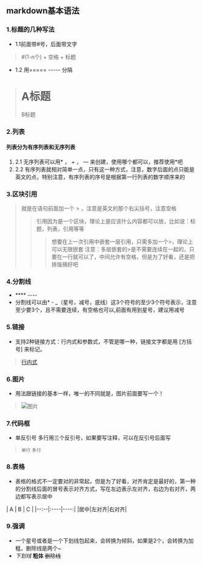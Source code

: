 ﻿## markdown基本语法
###  1.标题的几种写法
* 1.1前面带#号，后面带文字
> #(1-n个) + 空格 + 标题
* 1.2 用===== ----- 分隔
> A标题
> ==========
> B标题
### 2.列表
#### 列表分为有序列表和无序列表
1. 2.1 无序列表可以用* ， + ， — 来创建，使用哪个都可以，推荐使用*吧
2. 2.2 有序列表就相对简单一点，只有这一种方式，注意，数字后面的点只能是英文的点，特别注意，有序列表的序号是根据第一行列表的数字顺序来的
### 3.区块引用
> 就是在语句前面加一个 > ，注意是英文的那个右尖括号，注意空格
>> 引用因为是一个区块，理论上是应该什么内容都可以放，比如说：标题，列表，引用等等
>>> 想要在上一次引用中嵌套一层引用，只需多加一个>，理论上可以无限嵌套
> 注意：多层嵌套的>是不需要连续在一起的，只要在一行就可以了，中间允许有空格，但是为了好看，还是把排版搞好吧
### 4.分割线
* **** ----
* 分割线可以由* - _（星号，减号，底线）这3个符号的至少3个符号表示，注意至少要3个，且不需要连续，有空格也可以,前面有用到星号，建议用减号
### 5.链接
* 支持2种链接方式：行内式和参数式，不管是哪一种，链接文字都是用 [方括号] 来标记。
> [行内式](https://github.com)
### 6.图片
* 用法跟链接的基本一样，唯一的不同就是，图片前面要写一个！
> ![图片](https://github.com)
### 7.代码框
* 单反引号 多行用三个反引号，如果要写注释，可以在反引号后面写
> `单行`
> ```多行```
### 8.表格 
* 表格的格式不一定要对的非常起，但是为了好看，对齐肯定是最好的，第一种的分割线后面的冒号表示对齐方式，写在左边表示左对齐，右边为右对齐，两边都写表示居中

 | A | B | C |
 |--:--|:----|----:|
 |居中|左对齐|右对齐|

### 9.强调
* 一个星号或者是一个下划线包起来，会转换为倾斜，如果是2个，会转换为加粗，删除线是两个~
* *下划线* **粗体** ~~删除线~~